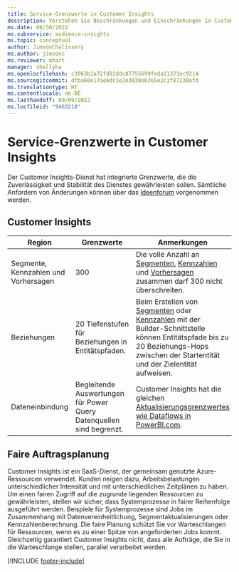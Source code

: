 ```yaml
---
title: Service-Grenzwerte in Customer Insights
description: Verstehen Sie Beschränkungen und Einschränkungen in Customer Insights SaaS Service.
ms.date: 08/30/2022
ms.subservice: audience-insights
ms.topic: conceptual
author: JimsonChalissery
ms.author: jimsonc
ms.reviewer: mhart
manager: shellyha
ms.openlocfilehash: c3863b1a72fd92ddc87755699feda11371ec9214
ms.sourcegitcommit: dfba60e17ae6dc1e2e3830e6365e2c1f87230afd
ms.translationtype: HT
ms.contentlocale: de-DE
ms.lasthandoff: 09/09/2022
ms.locfileid: "9463218"
---
```

# <a name="service-limits-in-customer-insights"></a>Service-Grenzwerte in Customer Insights

 Der Customer Insights-Dienst hat integrierte Grenzwerte, die die Zuverlässigkeit und Stabilität des Dienstes gewährleisten sollen. Sämtliche Anfordern von Änderungen können über das [Ideenforum](https://go.microsoft.com/fwlink/?linkid=2074172) vorgenommen werden.

## <a name="customer-insights"></a>Customer Insights

| Region  | Grenzwerte  | Anmerkungen |
|-------------|---------------------------------------------------------------------|---------------------------------------------------------------------|
| Segmente, Kennzahlen und Vorhersagen | 300  | Die volle Anzahl an [Segmenten](segments.md), [Kennzahlen](measures.md) und [Vorhersagen](predictions-overview.md) zusammen darf 300 nicht überschreiten.  |
| Beziehungen | 20 Tiefenstufen für Beziehungen in Entitätspfaden. | Beim Erstellen von [Segmenten](segments.md) oder [Kennzahlen](measures.md) mit der Builder-Schnittstelle können Entitätspfade bis zu 20 Beziehungs-Hops zwischen der Startentität und der Zielentität aufweisen.  |
|Dateneinbindung| Begleitende Auswertungen für Power Query Datenquellen sind begrenzt. | Customer Insights hat die gleichen [Aktualisierungsgrenzwertes wie Dataflows in PowerBI.com](/power-query/power-query-online-limits#refresh-limits). |

## <a name="fair-scheduling-of-jobs"></a>Faire Auftragsplanung

Customer Insights ist ein SaaS-Dienst, der gemeinsam genutzte Azure-Ressourcen verwendet. Kunden neigen dazu, Arbeitsbelastungen unterschiedlicher Intensität und mit unterschiedlichen Zeitplänen zu haben. Um einen fairen Zugriff auf die zugrunde liegenden Ressourcen zu gewährleisten, stellen wir sicher, dass Systemprozesse in fairer Reihenfolge ausgeführt werden. Beispiele für Systemprozesse sind Jobs im Zusammenhang mit Datenvereinheitlichung, Segmentaktualisierungen oder Kennzahlenberechnung. Die faire Planung schützt Sie vor Warteschlangen für Ressourcen, wenn es zu einer Spitze von angeforderten Jobs kommt. Gleichzeitig garantiert Customer Insights nicht, dass alle Aufträge, die Sie in die Warteschlange stellen, parallel verarbeitet werden.

[!INCLUDE [footer-include](includes/footer-banner.md)]
